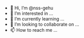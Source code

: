 - 👋 Hi, I’m @nss-gehu
- 👀 I’m interested in ...
- 🌱 I’m currently learning ...
- 💞️ I’m looking to collaborate on ...
- 📫 How to reach me ...

<!---
nss-gehu/nss-gehu is a ✨ special ✨ repository because its `README.md` (this file) appears on your GitHub profile.
You can click the Preview link to take a look at your changes.
--->

